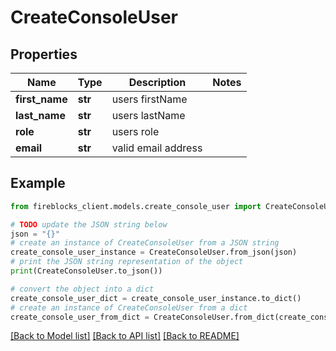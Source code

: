 # CreateConsoleUser


## Properties

Name | Type | Description | Notes
------------ | ------------- | ------------- | -------------
**first_name** | **str** | users firstName | 
**last_name** | **str** | users lastName | 
**role** | **str** | users role | 
**email** | **str** | valid email address | 

## Example

```python
from fireblocks_client.models.create_console_user import CreateConsoleUser

# TODO update the JSON string below
json = "{}"
# create an instance of CreateConsoleUser from a JSON string
create_console_user_instance = CreateConsoleUser.from_json(json)
# print the JSON string representation of the object
print(CreateConsoleUser.to_json())

# convert the object into a dict
create_console_user_dict = create_console_user_instance.to_dict()
# create an instance of CreateConsoleUser from a dict
create_console_user_from_dict = CreateConsoleUser.from_dict(create_console_user_dict)
```
[[Back to Model list]](../README.md#documentation-for-models) [[Back to API list]](../README.md#documentation-for-api-endpoints) [[Back to README]](../README.md)


